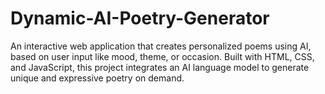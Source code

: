 # Dynamic-AI-Poetry-Generator
An interactive web application that creates personalized poems using AI, based on user input like mood, theme, or occasion. Built with HTML, CSS, and JavaScript, this project integrates an AI language model to generate unique and expressive poetry on demand. 
